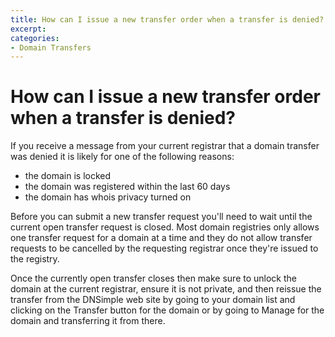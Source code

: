 ```yaml
---
title: How can I issue a new transfer order when a transfer is denied?
excerpt: 
categories:
- Domain Transfers
---
```


# How can I issue a new transfer order when a transfer is denied?

If you receive a message from your current registrar that a domain transfer was denied it is likely for one of the following reasons:

- the domain is locked
- the domain was registered within the last 60 days
- the domain has whois privacy turned on

Before you can submit a new transfer request you'll need to wait until the current open transfer request is closed. Most domain registries only allows one transfer request for a domain at a time and they do not allow transfer requests to be cancelled by the requesting registrar once they're issued to the registry.

Once the currently open transfer closes then make sure to unlock the domain at the current registrar, ensure it is not private, and then reissue the transfer from the DNSimple web site by going to your domain list and clicking on the <label>Transfer</label> button for the domain or by going to <label>Manage</label> for the domain and transferring it from there.
